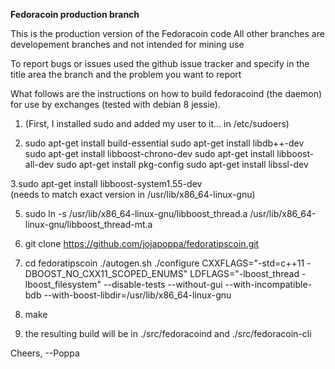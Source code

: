  **Fedoracoin production branch**
 
This is the production version of the Fedoracoin code
All other branches are developement branches and not intended for mining use

To report bugs or issues used the github issue tracker and specify in the title area the branch and the problem you want to report

What follows are the instructions on how to build fedoracoind (the daemon)
for use by exchanges (tested with debian 8 jessie).

1. (First, I installed sudo and added my user to it... in /etc/sudoers)

2. sudo apt-get install build-essential
sudo apt-get install libdb++-dev
sudo apt-get install libboost-chrono-dev
sudo apt-get install libboost-all-dev
sudo apt-get install pkg-config
sudo apt-get install libssl-dev

3.sudo apt-get install libboost-system1.55-dev   
(needs to match exact version in /usr/lib/x86_64-linux-gnu)

5. sudo ln -s /usr/lib/x86_64-linux-gnu/libboost_thread.a /usr/lib/x86_64-linux-gnu/libboost_thread-mt.a

6. git clone https://github.com/jojapoppa/fedoratipscoin.git

7. cd fedoratipscoin
./autogen.sh
./configure CXXFLAGS="-std=c++11 -DBOOST_NO_CXX11_SCOPED_ENUMS" LDFLAGS="-lboost_thread -lboost_filesystem" --disable-tests --without-gui --with-incompatible-bdb --with-boost-libdir=/usr/lib/x86_64-linux-gnu

8. make

9. the resulting build will be in ./src/fedoracoind and ./src/fedoracoin-cli

Cheers,
  --Poppa

